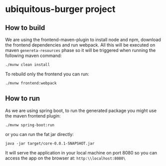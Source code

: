 # ubiquitous-burger project

## How to build

We are using the frontend-maven-plugin to
install node and npm, download the frontend dependencies and run webpack.
All this will be executed on maven `genereta-resources` phase so it will be
triggered when running the following maven command:

```$bash
./mvnw clean install
```


To rebuild only the frontend you can run:

```$bash
./mvnw frontend:webpack
```

## How to run

As we are using spring boot, to run the generated package you might
use the maven frontend plugin:

```$bash
./mvnw spring-boot:run
```

or you can run the fat jar directly:

```$bash
java -jar target/core-0.0.1-SNAPSHOT.jar
```

It will serve the application in your local machine on port 8080 so
you can access the app on the browser at:
`http:\\localhost:8080\`

